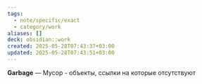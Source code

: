 ```yaml
---
tags:
  - note/specific/exact
  - category/work
aliases: []
deck: obsidian::work
created: 2025-05-28T07:43:37+03:00
updated: 2025-05-28T07:43:51+03:00
---
```


**Garbage**
—
Мусор - объекты, ссылки на которые отсутствуют
